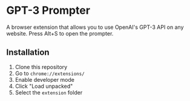 # GPT-3 Prompter

A browser extension that allows you to use OpenAI's GPT-3 API on any website.
Press Alt+S to open the prompter.

## Installation

1. Clone this repository
2. Go to `chrome://extensions/`
3. Enable developer mode
4. Click "Load unpacked"
5. Select the `extension` folder